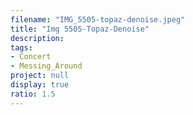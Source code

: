 ```yaml
---
filename: "IMG_5505-topaz-denoise.jpeg"
title: "Img 5505-Topaz-Denoise"
description:
tags:
- Concert
- Messing_Around
project: null
display: true
ratio: 1.5
---
```

